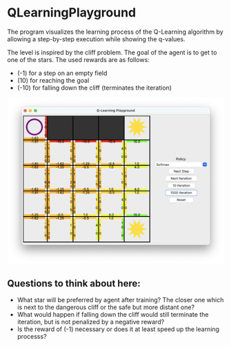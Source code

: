 # QLearningPlayground
The program visualizes the learning process of the Q-Learning algorithm by allowing a step-by-step execution while showing the q-values. 

The level is inspired by the cliff problem. The goal of the agent is to get to one of the stars. The used rewards are as follows:
- (-1) for a step on an empty field
- (10) for reaching the goal
- (-10) for falling down the cliff (terminates the iteration)

![preview](preview.png)

## Questions to think about here:
- What star will be preferred by agent after training? The closer one which is next to the dangerous cliff or the safe but more distant one?
- What would happen if falling down the cliff would still terminate the iteration, but is not penalized by a negative reward?
- Is the reward of (-1) necessary or does it at least speed up the learning processs?

